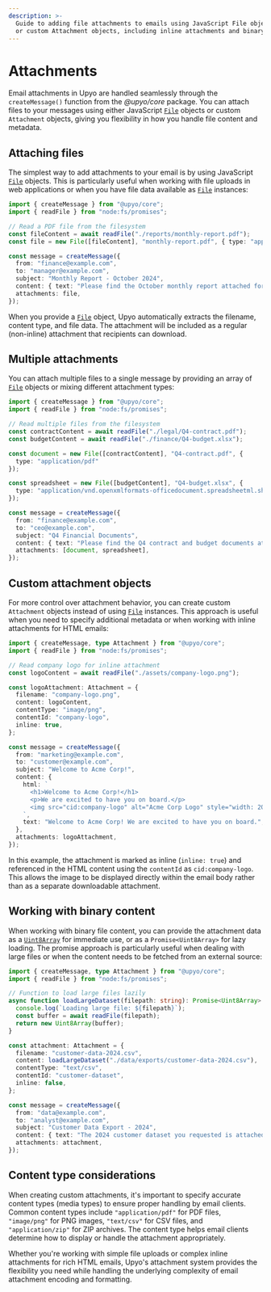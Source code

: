 ```yaml
---
description: >-
  Guide to adding file attachments to emails using JavaScript File objects
  or custom Attachment objects, including inline attachments and binary content.
---
```


Attachments
===========

Email attachments in Upyo are handled seamlessly through the `createMessage()`
function from the *@upyo/core* package. You can attach files to your messages
using either JavaScript [`File`] objects or custom `Attachment` objects,
giving you flexibility in how you handle file content and metadata.

[`File`]: https://developer.mozilla.org/en-US/docs/Web/API/File


Attaching files
---------------

The simplest way to add attachments to your email is by using JavaScript
[`File`] objects.  This is particularly useful when working with file uploads
in web applications or when you have file data available as [`File`] instances:

~~~~ typescript twoslash
import { createMessage } from "@upyo/core";
import { readFile } from "node:fs/promises";

// Read a PDF file from the filesystem
const fileContent = await readFile("./reports/monthly-report.pdf");
const file = new File([fileContent], "monthly-report.pdf", { type: "application/pdf" });

const message = createMessage({
  from: "finance@example.com",
  to: "manager@example.com",
  subject: "Monthly Report - October 2024",
  content: { text: "Please find the October monthly report attached for your review." },
  attachments: file,
});
~~~~

When you provide a [`File`] object, Upyo automatically extracts the filename,
content type, and file data.  The attachment will be included as a regular
(non-inline) attachment that recipients can download.


Multiple attachments
--------------------

You can attach multiple files to a single message by providing an array of
[`File`] objects or mixing different attachment types:

~~~~ typescript twoslash
import { createMessage } from "@upyo/core";
import { readFile } from "node:fs/promises";

// Read multiple files from the filesystem
const contractContent = await readFile("./legal/Q4-contract.pdf");
const budgetContent = await readFile("./finance/Q4-budget.xlsx");

const document = new File([contractContent], "Q4-contract.pdf", {
  type: "application/pdf"
});

const spreadsheet = new File([budgetContent], "Q4-budget.xlsx", {
  type: "application/vnd.openxmlformats-officedocument.spreadsheetml.sheet"
});

const message = createMessage({
  from: "finance@example.com",
  to: "ceo@example.com",
  subject: "Q4 Financial Documents",
  content: { text: "Please find the Q4 contract and budget documents attached for your review." },
  attachments: [document, spreadsheet],
});
~~~~


Custom attachment objects
-------------------------

For more control over attachment behavior, you can create custom `Attachment`
objects instead of using [`File`] instances. This approach is useful when you
need to specify additional metadata or when working with inline attachments for
HTML emails:

~~~~ typescript twoslash
import { createMessage, type Attachment } from "@upyo/core";
import { readFile } from "node:fs/promises";

// Read company logo for inline attachment
const logoContent = await readFile("./assets/company-logo.png");

const logoAttachment: Attachment = {
  filename: "company-logo.png",
  content: logoContent,
  contentType: "image/png",
  contentId: "company-logo",
  inline: true,
};

const message = createMessage({
  from: "marketing@example.com",
  to: "customer@example.com",
  subject: "Welcome to Acme Corp!",
  content: {
    html: `
      <h1>Welcome to Acme Corp!</h1>
      <p>We are excited to have you on board.</p>
      <img src="cid:company-logo" alt="Acme Corp Logo" style="width: 200px;">
    `,
    text: "Welcome to Acme Corp! We are excited to have you on board.",
  },
  attachments: logoAttachment,
});
~~~~

In this example, the attachment is marked as inline (`inline: true`) and
referenced in the HTML content using the `contentId` as `cid:company-logo`.
This allows the image to be displayed directly within the email body rather
than as a separate downloadable attachment.


Working with binary content
---------------------------

When working with binary file content, you can provide the attachment data as
a [`Uint8Array`] for immediate use, or as a `Promise<Uint8Array>` for lazy
loading.  The promise approach is particularly useful when dealing with large
files or when the content needs to be fetched from an external source:

~~~~ typescript twoslash
import { createMessage, type Attachment } from "@upyo/core";
import { readFile } from "node:fs/promises";

// Function to load large files lazily
async function loadLargeDataset(filepath: string): Promise<Uint8Array> {
  console.log(`Loading large file: ${filepath}`);
  const buffer = await readFile(filepath);
  return new Uint8Array(buffer);
}

const attachment: Attachment = {
  filename: "customer-data-2024.csv",
  content: loadLargeDataset("./data/exports/customer-data-2024.csv"),
  contentType: "text/csv",
  contentId: "customer-dataset",
  inline: false,
};

const message = createMessage({
  from: "data@example.com",
  to: "analyst@example.com",
  subject: "Customer Data Export - 2024",
  content: { text: "The 2024 customer dataset you requested is attached. This file contains anonymized customer analytics data." },
  attachments: attachment,
});
~~~~

[`Uint8Array`]: https://developer.mozilla.org/en-US/docs/Web/JavaScript/Reference/Global_Objects/Uint8Array


Content type considerations
---------------------------

When creating custom attachments, it's important to specify accurate content
types (media types) to ensure proper handling by email clients.  Common content
types include `"application/pdf"` for PDF files, `"image/png"` for PNG images,
`"text/csv"` for CSV files, and `"application/zip"` for ZIP archives.
The content type helps email clients determine how to display or handle
the attachment appropriately.

Whether you're working with simple file uploads or complex inline attachments
for rich HTML emails, Upyo's attachment system provides the flexibility you need
while handling the underlying complexity of email attachment encoding and
formatting.

